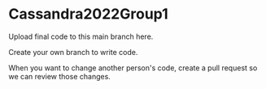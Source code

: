 # Cassandra2022Group1

Upload final code to this main branch here.

Create your own branch to write code.

When you want to change another person's code, create a pull request so we can review those changes.
